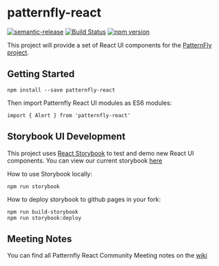 # patternfly-react
[![semantic-release](https://img.shields.io/badge/%20%20%F0%9F%93%A6%F0%9F%9A%80-semantic--release-e10079.svg)](https://github.com/semantic-release/semantic-release)
[![Build Status](https://travis-ci.org/patternfly/patternfly-react.svg?branch=master)](https://travis-ci.org/patternfly/patternfly-react)
[![npm version](https://badge.fury.io/js/patternfly-react.svg)](https://badge.fury.io/js/patternfly-react)

This project will provide a set of React UI components for the [PatternFly project](https://patternfly.org).

##  Getting Started
```
npm install --save patternfly-react
```

Then import Patternfly React UI modules as ES6 modules:
```
import { Alert } from 'patternfly-react'
```

## Storybook UI Development
This project uses [React Storybook](https://getstorybook.io/) to test and demo new React UI components. You can view our current storybook [here](https://rawgit.com/patternfly/patternfly-react/gh-pages/index.html)

How to use Storybook locally:
```
npm run storybook
```

How to deploy storybook to github pages in your fork:
```
npm run build-storybook
npm run storybook:deploy
```

## Meeting Notes
You can find all Patternfly React Community Meeting notes on the [wiki](https://github.com/patternfly/patternfly-react/wiki/Meetings)
